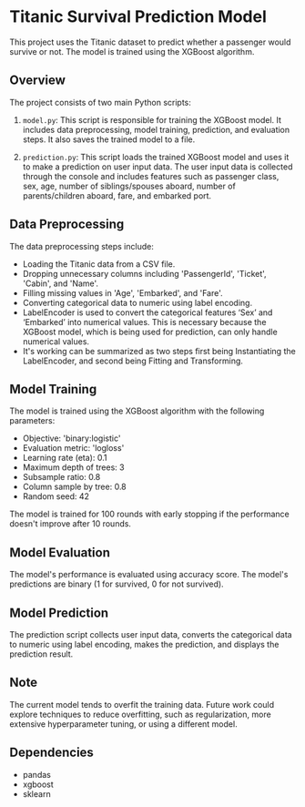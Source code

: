 # Titanic Survival Prediction Model

This project uses the Titanic dataset to predict whether a passenger would survive or not. The model is trained using the XGBoost algorithm.

## Overview

The project consists of two main Python scripts:

1. `model.py`: This script is responsible for training the XGBoost model. It includes data preprocessing, model training, prediction, and evaluation steps. It also saves the trained model to a file.

2. `prediction.py`: This script loads the trained XGBoost model and uses it to make a prediction on user input data. The user input data is collected through the console and includes features such as passenger class, sex, age, number of siblings/spouses aboard, number of parents/children aboard, fare, and embarked port.

## Data Preprocessing

The data preprocessing steps include:

- Loading the Titanic data from a CSV file.
- Dropping unnecessary columns including 'PassengerId', 'Ticket', 'Cabin', and 'Name'.
- Filling missing values in 'Age', 'Embarked', and 'Fare'.
- Converting categorical data to numeric using label encoding.
- LabelEncoder is used to convert the categorical features ‘Sex’ and ‘Embarked’ into numerical values. This is necessary because the XGBoost model, which is being used for prediction, can only handle numerical values.
- It's working can be summarized as two steps first being  Instantiating the LabelEncoder, and second being Fitting and Transforming.

## Model Training

The model is trained using the XGBoost algorithm with the following parameters:

- Objective: 'binary:logistic'
- Evaluation metric: 'logloss'
- Learning rate (eta): 0.1
- Maximum depth of trees: 3
- Subsample ratio: 0.8
- Column sample by tree: 0.8
- Random seed: 42

The model is trained for 100 rounds with early stopping if the performance doesn't improve after 10 rounds.

## Model Evaluation

The model's performance is evaluated using accuracy score. The model's predictions are binary (1 for survived, 0 for not survived).

## Model Prediction

The prediction script collects user input data, converts the categorical data to numeric using label encoding, makes the prediction, and displays the prediction result.

## Note

The current model tends to overfit the training data. Future work could explore techniques to reduce overfitting, such as regularization, more extensive hyperparameter tuning, or using a different model.

## Dependencies

- pandas
- xgboost
- sklearn

